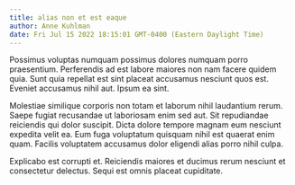 ```yaml
---
title: alias non et est eaque
author: Anne Kuhlman
date: Fri Jul 15 2022 18:15:01 GMT-0400 (Eastern Daylight Time)
---
```

Possimus voluptas numquam possimus dolores numquam porro praesentium. Perferendis ad est labore maiores non nam facere quidem quia. Sunt quia repellat est sint placeat accusamus nesciunt quos est. Eveniet accusamus nihil aut. Ipsum ea sint.

 Molestiae similique corporis non totam et laborum nihil laudantium rerum. Saepe fugiat recusandae ut laboriosam enim sed aut. Sit repudiandae reiciendis qui dolor suscipit. Dicta dolore tempore magnam eum nesciunt expedita velit ea. Eum fuga voluptatum quisquam nihil est quaerat enim quam. Facilis voluptatem accusamus dolor eligendi alias porro nihil culpa.

 Explicabo est corrupti et. Reiciendis maiores et ducimus rerum nesciunt et consectetur delectus. Sequi est omnis placeat cupiditate.